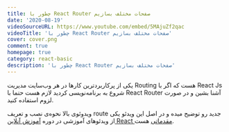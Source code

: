 ```yaml
---
title: چطور با React Router صفحات مختلف بسازیم
date: '2020-08-19'
videoSourceURL: https://www.youtube.com/embed/5MAjuZf2qac
videoTitle: 'چطور با React Router صفحات مختلف بسازیم'
cover: cover.png
comment: true
homepage: true
category: react-basic
description: 'چطور با React Router صفحات مختلف بسازیم'
---
```


یکی از پرکاربردترین کارها در هر وب‌‌سایت مدیریت Routing هست که اگر با
React Js شروع به برنامه‌نویسی کردید لازم هست حتما با
React Router آشنا بشین و در صورت لزوم استفاده کنید.

ویدوئوی بالا نحوه‌ی نصب و تعریف route جدید رو توضیح میده و در اصل این ویدئو
یکی از ویدئو‌های آموزشی در دوره
[آموزش آنلاین React مقدماتی](/react-basic-course)
هست.
